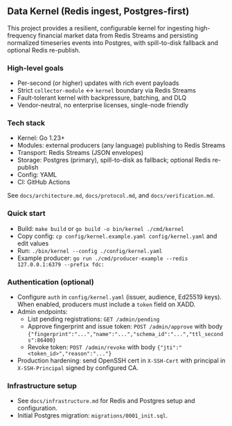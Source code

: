 ## Data Kernel (Redis ingest, Postgres-first)

This project provides a resilient, configurable kernel for ingesting high-frequency financial market data from Redis Streams and persisting normalized timeseries events into Postgres, with spill-to-disk fallback and optional Redis re-publish.

### High-level goals
- Per-second (or higher) updates with rich event payloads
- Strict `collector-module` ↔ `kernel` boundary via Redis Streams
- Fault-tolerant kernel with backpressure, batching, and DLQ
- Vendor-neutral, no enterprise licenses, single-node friendly

### Tech stack
- Kernel: Go 1.23+
- Modules: external producers (any language) publishing to Redis Streams
- Transport: Redis Streams (JSON envelopes)
- Storage: Postgres (primary), spill-to-disk as fallback; optional Redis re-publish
- Config: YAML
- CI: GitHub Actions

See `docs/architecture.md`, `docs/protocol.md`, and `docs/verification.md`.

### Quick start
- Build: `make build` or `go build -o bin/kernel ./cmd/kernel`
- Copy config: `cp config/kernel.example.yaml config/kernel.yaml` and edit values
- Run: `./bin/kernel --config ./config/kernel.yaml`
 - Example producer: `go run ./cmd/producer-example --redis 127.0.0.1:6379 --prefix fdc:`

### Authentication (optional)
- Configure `auth` in `config/kernel.yaml` (issuer, audience, Ed25519 keys). When enabled, producers must include a `token` field on XADD.
 - Admin endpoints:
   - List pending registrations: `GET /admin/pending`
   - Approve fingerprint and issue token: `POST /admin/approve` with body `{"fingerprint":"...","name":"...","schema_id":"...","ttl_seconds":86400}`
   - Revoke token: `POST /admin/revoke` with body `{"jti":"<token_id>","reason":"..."}`
  - Production hardening: send OpenSSH cert in `X-SSH-Cert` with principal in `X-SSH-Principal` signed by configured CA.

### Infrastructure setup
- See `docs/infrastructure.md` for Redis and Postgres setup and configuration.
- Initial Postgres migration: `migrations/0001_init.sql`.

